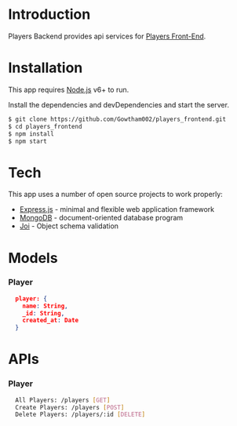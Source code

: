 # Introduction

Players Backend provides api services for [Players Front-End](https://players-frontend.herokuapp.com).

# Installation

This app requires [Node.js](https://nodejs.org/) v6+ to run.

Install the dependencies and devDependencies and start the server.

```sh
$ git clone https://github.com/Gowtham002/players_frontend.git
$ cd players_frontend
$ npm install
$ npm start
```
# Tech

This app uses a number of open source projects to work properly:

* [Express.js](https://expressjs.com/) - minimal and flexible web application framework
* [MongoDB](https://www.mongodb.com) - document-oriented database program
* [Joi](https://github.com/hapijs/joi) - Object schema validation

# Models

### Player

```json
  player: {
    name: String,
    _id: String,
    created_at: Date
  }
```

# APIs

### Player
```sh
  All Players: /players [GET]
  Create Players: /players [POST]
  Delete Players: /players/:id [DELETE]
```